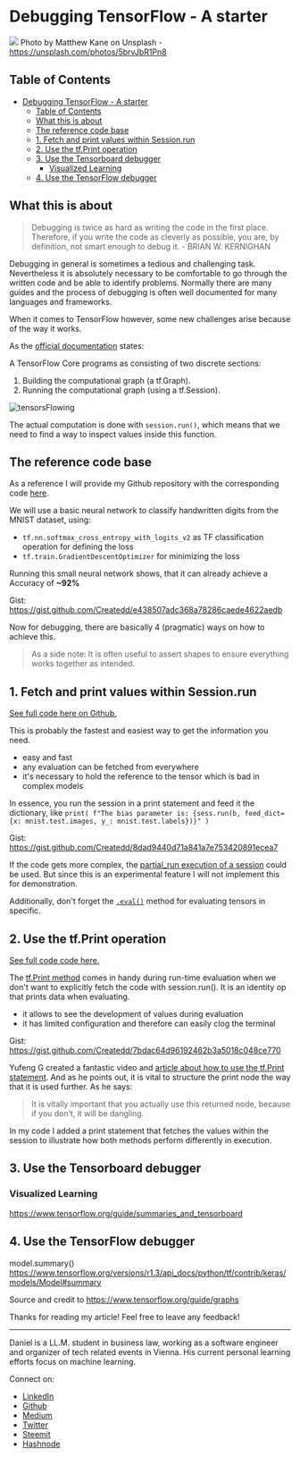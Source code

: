 # Debugging TensorFlow - A starter

[<img src="https://images.unsplash.com/photo-1496737018672-b1a6be2e949c?ixlib=rb-0.3.5&ixid=eyJhcHBfaWQiOjEyMDd9&s=f0aa3d84be0ad9a656a27a318f055ee9&auto=format&fit=crop&w=2691&q=80">](https://unsplash.com/photos/5brvJbR1Pn8)
Photo by Matthew Kane on Unsplash - https://unsplash.com/photos/5brvJbR1Pn8

## Table of Contents

- [Debugging TensorFlow - A starter](#debugging-tensorflow---a-starter)
	- [Table of Contents](#table-of-contents)
	- [What this is about](#what-this-is-about)
	- [The reference code base](#the-reference-code-base)
	- [1. Fetch and print values within Session.run](#1-fetch-and-print-values-within-sessionrun)
	- [2. Use the tf.Print operation](#2-use-the-tfprint-operation)
	- [3. Use the Tensorboard debugger](#3-use-the-tensorboard-debugger)
		- [Visualized Learning](#visualized-learning)
	- [4. Use the TensorFlow debugger](#4-use-the-tensorflow-debugger)

## What this is about

> Debugging is twice as hard as writing the code in the first place. Therefore, if you write the code as cleverly as possible, you are, by definition, not smart enough to debug it. - BRIAN W. KERNIGHAN

Debugging in general is sometimes a tedious and challenging task. Nevertheless it is absolutely necessary to be comfortable to go through the written code and be able to identify problems.
Normally there are many guides and the process of debugging is often well documented for many languages and frameworks.

When it comes to TensorFlow however, some new challenges arise because of the way it works.

As the [official documentation](https://www.tensorflow.org/guide/low_level_intro) states:

A TensorFlow Core programs as consisting of two discrete sections:

1.  Building the computational graph (a tf.Graph).
1.  Running the computational graph (using a tf.Session).

![tensorsFlowing](https://www.tensorflow.org/images/tensors_flowing.gif)

The actual computation is done with `session.run()`, which means that we need to find a way to inspect values inside this function.

## The reference code base

As a reference I will provide my Github repository with the corresponding code [here](https://github.com/Createdd/tensorFlowTest/blob/debug/mnistPlain/mnistBasic.py).

We will use a basic neural network to classify handwritten digits from the MNIST dataset, using:

- `tf.nn.softmax_cross_entropy_with_logits_v2` as TF classification operation for defining the loss
- `tf.train.GradientDescentOptimizer` for minimizing the loss

Running this small neural network shows, that it can already achieve a Accuracy of **~92%**

Gist: https://gist.github.com/Createdd/e438507adc368a78286caede4622aedb

Now for debugging, there are basically 4 (pragmatic) ways on how to achieve this.

> As a side note: It is often useful to assert shapes to ensure everything works together as intended.

## 1. Fetch and print values within Session.run

[See full code here on Github.](https://github.com/Createdd/tensorFlowTest/blob/debug/fetchValuesInSession/mnistBasic.py)

This is probably the fastest and easiest way to get the information you need.

- easy and fast
- any evaluation can be fetched from everywhere
- it's necessary to hold the reference to the tensor which is bad in complex models

In essence, you run the session in a print statement and feed it the dictionary, like `print( f"The bias parameter is: {sess.run(b, feed_dict={x: mnist.test.images, y_: mnist.test.labels})}" )`

Gist: https://gist.github.com/Createdd/8dad9440d71a841a7e753420891ecea7

If the code gets more complex, the [partial_run execution of a session](https://www.tensorflow.org/api_docs/python/tf/Session#partial_run) could be used. But since this is an experimental feature I will not implement this for demonstration.

Additionally, don't forget the [`.eval()`](https://www.tensorflow.org/api_docs/python/tf/Tensor#eval) method for evaluating tensors in specific.

## 2. Use the tf.Print operation

[See full code code here.](https://github.com/Createdd/tensorFlowTest/blob/debug/tfPrint/mnistBasic.py)

The [tf.Print method](https://www.tensorflow.org/api_docs/python/tf/Print) comes in handy during run-time evaluation when we don't want to explicitly fetch the code with session.run(). It is an identity op that prints data when evaluating.

- it allows to see the development of values during evaluation
- it has limited configuration and therefore can easily clog the terminal

Gist: https://gist.github.com/Createdd/7bdac64d96192462b3a5018c048ce770

Yufeng G created a fantastic video and [article about how to use the tf.Print statement](https://towardsdatascience.com/using-tf-print-in-tensorflow-aa26e1cff11e). And as he points out, it is vital to structure the print node the way that it is used further. As he says:

> It is vitally important that you actually use this returned node, because if you don’t, it will be dangling.

In my code I added a print statement that fetches the values within the session to illustrate how both methods perform differently in execution.

## 3. Use the Tensorboard debugger

### Visualized Learning

https://www.tensorflow.org/guide/summaries_and_tensorboard

## 4. Use the TensorFlow debugger

model.summary() https://www.tensorflow.org/versions/r1.3/api_docs/python/tf/contrib/keras/models/Model#summary

Source and credit to https://www.tensorflow.org/guide/graphs

Thanks for reading my article! Feel free to leave any feedback!

---

Daniel is a LL.M. student in business law, working as a software engineer and organizer of tech related events in Vienna.
His current personal learning efforts focus on machine learning.

Connect on:

- [LinkedIn](https://www.linkedin.com/in/createdd)
- [Github](https://github.com/Createdd)
- [Medium](https://medium.com/@ddcreationstudi)
- [Twitter](https://twitter.com/DDCreationStudi)
- [Steemit](https://steemit.com/@createdd)
- [Hashnode](https://hashnode.com/@DDCreationStudio)

<!-- Written by Daniel Deutsch (deudan1010@gmail.com) -->
